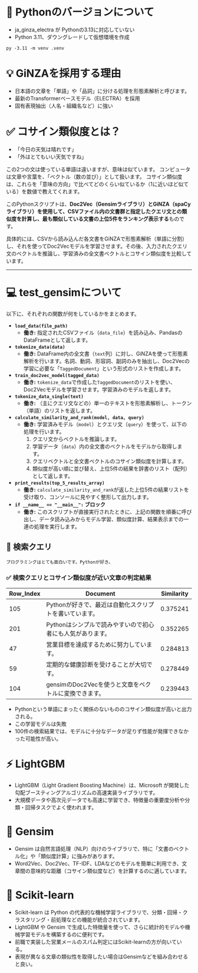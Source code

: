 # 🐍 Pythonのバージョンについて
- ja_ginza_electra が Pythonの3.13に対応していない
- Python 3.11、ダウングレードして仮想環境を作成

```
py -3.11 -m venv .venv
```
# 💡 GiNZAを採用する理由
- 日本語の文章を「単語」や「品詞」に分ける処理を形態素解析と呼びます。
- 最新のTransformerベースモデル（ELECTRA）を採用
- 固有表現抽出（人名・組織名など）に強い

# ✅ コサイン類似度とは？

- 「今日の天気は晴れです」
- 「外はとてもいい天気ですね」

この2つの文は使っている単語は違いますが、意味は似ています。
コンピュータは文章や言葉を、「ベクトル（数の並び）」として扱います。
コサイン類似度は、これらを「意味の方向」で比べてどのくらい似ているか（1に近いほど似ている）を数値で教えてくれます。

このPythonスクリプトは、**Doc2Vec（Gensimライブラリ）とGiNZA（spaCyライブラリ）を使用して、CSVファイル内の文書群と指定したクエリ文との類似度を計算し、最も類似している文書の上位5件をランキング表示する**ものです。

具体的には、CSVから読み込んだ各文書をGiNZAで形態素解析（単語に分割）し、それを使ってDoc2Vecモデルを学習させます。その後、入力されたクエリ文のベクトルを推論し、学習済みの全文書ベクトルとコサイン類似度を比較しています。

---

# 💻 test_gensimについて

以下に、それぞれの関数が何をしているかをまとめます。

* **`load_data(file_path)`**
    * **働き:** 指定されたCSVファイル（`data_file`）を読み込み、PandasのDataFrameとして返します。
* **`tokenize_data(data)`**
    * **働き:** DataFrame内の全文書（`text`列）に対し、GiNZAを使って形態素解析を行います。名詞、動詞、形容詞、副詞のみを抽出し、Doc2Vecの学習に必要な「`TaggedDocument`」という形式のリストを作成します。
* **`train_doc2vec_model(tagged_data)`**
    * **働き:** `tokenize_data`で作成した`TaggedDocument`のリストを使い、Doc2Vecモデルを学習させます。学習済みのモデルを返します。
* **`tokenize_data_single(text)`**
    * **働き:** （主にクエリ文などの）単一のテキストを形態素解析し、トークン（単語）のリストを返します。
* **`calculate_similarity_and_rank(model, data, query)`**
    * **働き:** 学習済みモデル（`model`）とクエリ文（`query`）を使って、以下の処理を行います。
        1.  クエリ文からベクトルを推論します。
        2.  学習データ（`data`）内の全文書のベクトルをモデルから取得します。
        3.  クエリベクトルと全文書ベクトルのコサイン類似度を計算します。
        4.  類似度が高い順に並び替え、上位5件の結果を辞書のリスト（配列）として返します。
* **`print_results(top_5_results_array)`**
    * **働き:** `calculate_similarity_and_rank`が返した上位5件の結果リストを受け取り、コンソールに見やすく整形して出力します。
* **`if __name__ == "__main__":` ブロック**
    * **働き:** このスクリプトが直接実行されたときに、上記の関数を順番に呼び出し、データ読み込みからモデル学習、類似度計算、結果表示までの一連の処理を実行します。

## 🔑 検索クエリ
```
プログラミングはとても面白いです。Pythonが好き。
```

### ✅ 検索クエリとコサイン類似度が近い文章の判定結果

| Row_Index | Document                                         | Similarity |
|------------|--------------------------------------------------|-------------|
| 105 | Pythonが好きで、最近は自動化スクリプトを書いています。 | 0.375241 |
| 201 | Pythonはシンプルで読みやすいので初心者にも人気があります。 | 0.352265 |
| 47  | 営業目標を達成するために努力しています。 | 0.284813 |
| 59  | 定期的な健康診断を受けることが大切です。 | 0.278449 |
| 104 | gensimのDoc2Vecを使うと文章をベクトルに変換できます。 | 0.239443 |

- Pythonという単語にまったく関係のないもののコサイン類似度が高いと出力される。
- この学習モデルは失敗
- 100件の検索結果では、モデルに十分なデータが足りず性能が発揮できなかった可能性が高い。

# ⚡ LightGBM
- LightGBM（Light Gradient Boosting Machine）は、Microsoft が開発した勾配ブースティングアルゴリズムの高速実装ライブラリです。
- 大規模データや高次元データでも高速に学習でき、特徴量の重要度分析や分類・回帰タスクでよく使われます。

# 💬 Gensim
- Gensim は自然言語処理（NLP）向けのライブラリで、特に「文書のベクトル化」や「類似度計算」に強みがあります。
- Word2Vec、Doc2Vec、TF-IDF、LDAなどのモデルを簡単に利用でき、文章間の意味的な距離（コサイン類似度など）を計算するのに適しています。

# 🧩 Scikit-learn
- Scikit-learn は Python の代表的な機械学習ライブラリで、分類・回帰・クラスタリング・前処理などの機能が統合されています。
- LightGBM や Gensim で生成した特徴量を使って、さらに統計的モデルや機械学習モデルを構築するのに便利です。
- 前職で実装した営業メールのスパム判定にはScikit-learnの方が向いている。
- 表現が異なる文章の類似性を取得したい場合はGensimなどを組み合わせると良い。